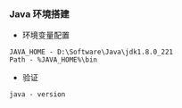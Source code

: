 ### Java 环境搭建

- 环境变量配置

```
JAVA_HOME - D:\Software\Java\jdk1.8.0_221
Path - %JAVA_HOME%\bin
```

- 验证

```
java - version
```
